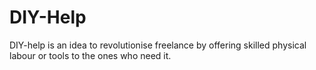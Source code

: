 # DIY-Help
DIY-help is an idea to revolutionise freelance by offering skilled physical labour or tools to the ones who need it.
